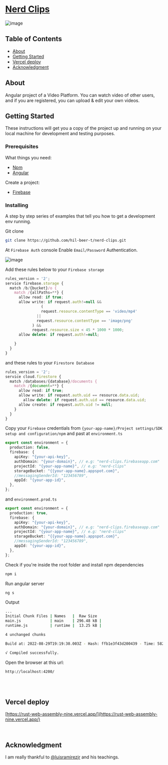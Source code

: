 # [Nerd Clips]()

![image](https://user-images.githubusercontent.com/52302576/187304122-c15d1bd5-28f4-4a13-a101-c9fa29b1d052.png)

## Table of Contents

- [About](#about)
- [Getting Started](#getting_started)
- [Vercel deploy](#vercel)
- [Acknowledgment](#acknowledgment)

## About <a name = "about"></a>

Angular project of a Video Platform. You can watch video of other users, and if you are registered, you can upload & edit your own videos.

## Getting Started <a name = "getting_started"></a>

These instructions will get you a copy of the project up and running on your local machine for development and testing purposes.

### Prerequisites

What things you need:

- [Npm](https://www.npmjs.com/package/download)
- [Angular](https://angular.io/guide/setup-local)

Create a project:

- [Firebase](https://firebase.google.com/)

### Installing

A step by step series of examples that tell you how to get a development env running.

Git clone

```bash
git clone https://github.com/hil-beer-t/nerd-clips.git
```

At `Firebase Auth` console Enable `Email/Password` Authentication.
<br>

![image](https://user-images.githubusercontent.com/52302576/187288718-520a0de3-7e08-4a44-9243-b72f8425fc74.png)

Add these rules below to your `Firebase storage`

```ts
rules_version = '2';
service firebase.storage {
  match /b/{bucket}/o {
    match /{allPaths=**} {
      allow read: if true;
      allow write: if request.auth!=null &&
      			(
            	request.resource.contentType == 'video/mp4'
              ||
              request.resource.contentType == 'image/png'
            ) &&
            request.resource.size < 45 * 1000 * 1000;
      allow delete: if request.auth!=null;

    }
  }
}
```

and these rules to your `Firestore Database`

```ts
rules_version = '2';
service cloud.firestore {
  match /databases/{database}/documents {
    match /{document=**} {
      allow read: if true;
      allow write: if request.auth.uid == resource.data.uid;
    	allow delete: if request.auth.uid == resource.data.uid;
      allow create: if request.auth.uid != null;
    }
  }
}
```

Copy your `Firebase` credentials from `{your-app-name}/Project settings/SDK setup and configuration/npm` and past at `environment.ts`

```ts
export const environment = {
  production: false,
  firebase: {
    apiKey: "{your-api-key}",
    authDomain: "{your-domain}", // e.g: "nerd-clips.firebaseapp.com"
    projectId: "{your-app-name}", // e.g: "nerd-clips"
    storageBucket: "{{your-app-name}.appspot.com}",
    //messagingSenderId: "123456789",
    appId: "{your-app-id}",
  },
};
```

and `environment.prod.ts`

```ts
export const environment = {
  production: true,
  firebase: {
    apiKey: "{your-api-key}",
    authDomain: "{your-domain}", // e.g: "nerd-clips.firebaseapp.com"
    projectId: "{your-app-name}", // e.g: "nerd-clips"
    storageBucket: "{{your-app-name}.appspot.com}",
    //messagingSenderId: "123456789",
    appId: "{your-app-id}",
  },
};
```

Check if you're inside the root folder and install npm dependencies

```bash
npm i
```

Run angular server

```bash
ng s
```

Output

```bash
...
Initial Chunk Files | Names   |  Raw Size
main.js             | main    | 296.48 kB |
runtime.js          | runtime |  13.25 kB |

4 unchanged chunks

Build at: 2022-08-29T19:19:30.003Z - Hash: ffb1e3f43d200439 - Time: 582ms

√ Compiled successfully.
```

Open the browser at this url:

```
http://localhost:4200/
```

<br> 
<br>

## Vercel deploy <a name = "vercel"></a>

[https://rust-web-assembly-nine.vercel.app/](https://rust-web-assembly-nine.vercel.app/)

<br>

## Acknowledgment <a name = "acknowledgment"></a>

I am really thankful to [@luisramirezjr](https://www.udemy.com/user/luisramirezjr/) and his teachings.
